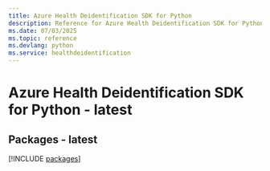 ```yaml
---
title: Azure Health Deidentification SDK for Python
description: Reference for Azure Health Deidentification SDK for Python
ms.date: 07/03/2025
ms.topic: reference
ms.devlang: python
ms.service: healthdeidentification
---
```

# Azure Health Deidentification SDK for Python - latest
## Packages - latest
[!INCLUDE [packages](health-deidentification-index.md)]